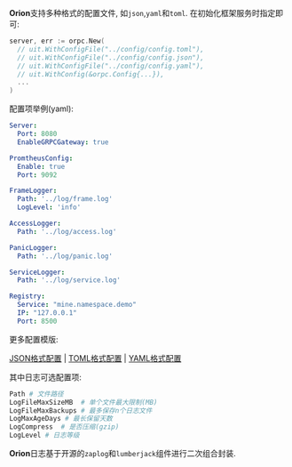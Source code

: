 **Orion**支持多种格式的配置文件, 如`json`,`yaml`和`toml`. 在初始化框架服务时指定即可:

```go
server, err := orpc.New(
  // uit.WithConfigFile("../config/config.toml"),
  // uit.WithConfigFile("../config/config.json"),
  // uit.WithConfigFile("../config/config.yaml"),
  // uit.WithConfig(&orpc.Config{...}),
  ...
)
```

配置项举例(yaml):

```yaml
Server:
  Port: 8080
  EnableGRPCGateway: true

PromtheusConfig:
  Enable: true
  Port: 9092

FrameLogger:
  Path: '../log/frame.log'
  LogLevel: 'info'

AccessLogger:
  Path: '../log/access.log'

PanicLogger:
  Path: '../log/panic.log'

ServiceLogger:
  Path: '../log/service.log'

Registry:
  Service: "mine.namespace.demo"
  IP: "127.0.0.1"
  Port: 8500

```

更多配置模版:

[JSON格式配置](../example/uit_grpc_server/config/config.json) | [TOML格式配置](../example/uit_grpc_server/config/config.toml) | [YAML格式配置](../example/uit_grpc_server/config/config.yaml)

其中日志可选配置项:

```bash
Path # 文件路径
LogFileMaxSizeMB  # 单个文件最大限制(MB)
LogFileMaxBackups # 最多保存n个日志文件
LogMaxAgeDays # 最长保留天数
LogCompress  # 是否压缩(gzip)
LogLevel # 日志等级
```

**Orion**日志基于开源的`zaplog`和`lumberjack`组件进行二次组合封装.